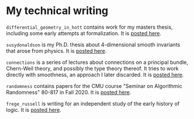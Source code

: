 # My technical writing

`differential_geometry_in_hott` contains work for my masters thesis, including some early attempts at formalization. It is [posted here](http://greg.langmead.info/writing/towards_gauge_theory_in_hott/).

`susydonaldson` is my Ph.D. thesis about 4-dimensional smooth invariants that arose from physics. It is [posted here](http://greg.langmead.info/writing/susydonaldson/).

`connections` is a series of lectures about connections on a principal bundle, Chern-Weil theory, and possibly the type theory thereof. It tries to work directly with smoothness, an approach I later discarded. It is [posted here](http://greg.langmead.info/writing/smoothness/).

`randomness` contains papers for the CMU course "Seminar on Algorithmic Randomness" 80-817 in Fall 2020. It is [posted here](http://greg.langmead.info/writing/randomness/).

`frege_russell` is writing for an independent study of the early history of logic. It is [posted here](http://greg.langmead.info/writing/frege/).
